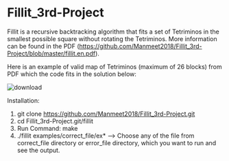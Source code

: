 # Fillit_3rd-Project

Fillit is a recursive backtracking algorithm that fits a set of Tetriminos in the smallest possible square without rotating the Tetriminos. More information can be found in the PDF (https://github.com/Manmeet2018/Fillit_3rd-Project/blob/master/fillit.en.pdf).

Here is an example of valid map of Tetriminos (maximum of 26 blocks) from PDF which the code fits in the solution below:

![download](https://user-images.githubusercontent.com/35618858/55198688-3fcd8300-5174-11e9-83f4-4620fdaa2ca8.png)

Installation:

1. git clone https://github.com/Manmeet2018/Fillit_3rd-Project.git
2. cd Fillit_3rd-Project.git/fillit
3. Run Command: make
4. ./fillit examples/correct_file/ex* --> Choose any of the file from correct_file directory or error_file directory, which you want to run and see the output.
